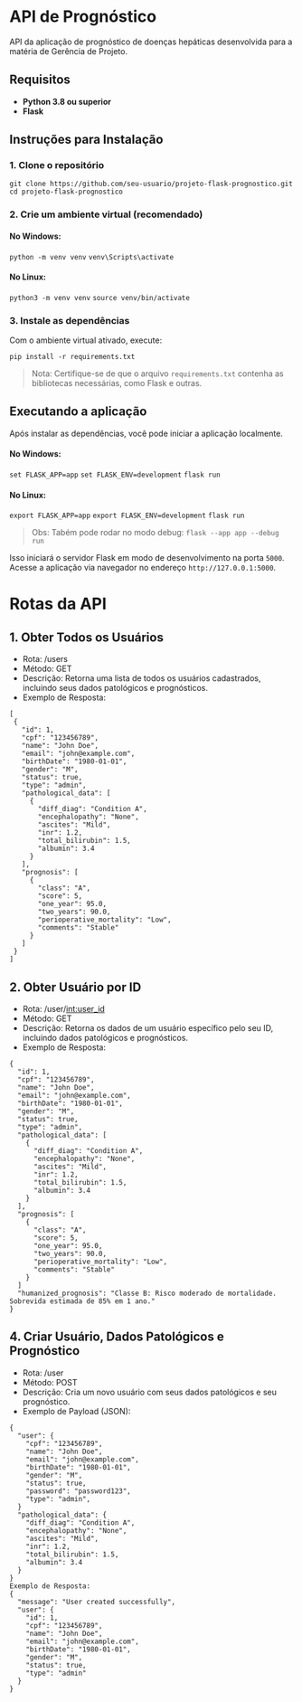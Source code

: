 # API de Prognóstico 

API da aplicação de prognóstico de doenças hepáticas desenvolvida para a matéria de Gerência de Projeto.

## Requisitos

-   **Python 3.8 ou superior**
-   **Flask**

## Instruções para Instalação

### 1. Clone o repositório
`git clone https://github.com/seu-usuario/projeto-flask-prognostico.git`
`cd projeto-flask-prognostico` 

### 2. Crie um ambiente virtual (recomendado)

#### No Windows:

`python -m venv venv`
`venv\Scripts\activate` 

#### No Linux:

`python3 -m venv venv`
`source venv/bin/activate` 

### 3. Instale as dependências

Com o ambiente virtual ativado, execute:

`pip install -r requirements.txt` 

> Nota: Certifique-se de que o arquivo `requirements.txt` contenha as bibliotecas necessárias, como Flask e outras.

## Executando a aplicação

Após instalar as dependências, você pode iniciar a aplicação localmente.

#### No Windows:

`set FLASK_APP=app`
`set FLASK_ENV=development`
`flask run`

#### No Linux:
`export FLASK_APP=app`
`export FLASK_ENV=development`
`flask run` 

>Obs: Tabém pode rodar no modo debug:  `flask --app app --debug run`

Isso iniciará o servidor Flask em modo de desenvolvimento na porta `5000`. Acesse a aplicação via navegador no endereço `http://127.0.0.1:5000`.

# Rotas da API

## 1. Obter Todos os Usuários
 - Rota: /users
 - Método: GET
 - Descrição: Retorna uma lista de todos os usuários cadastrados, incluindo seus dados patológicos e prognósticos.
 - Exemplo de Resposta:
 ```
[
  {
    "id": 1,
    "cpf": "123456789",
    "name": "John Doe",
    "email": "john@example.com",
    "birthDate": "1980-01-01",
    "gender": "M",
    "status": true,
    "type": "admin",
    "pathological_data": [
      {
        "diff_diag": "Condition A",
        "encephalopathy": "None",
        "ascites": "Mild",
        "inr": 1.2,
        "total_bilirubin": 1.5,
        "albumin": 3.4
      }
    ],
    "prognosis": [
      {
        "class": "A",
        "score": 5,
        "one_year": 95.0,
        "two_years": 90.0,
        "perioperative_mortality": "Low",
        "comments": "Stable"
      }
    ]
  }
] 
```

## 2. Obter Usuário por ID
 - Rota: /user/<int:user_id>
 - Método: GET
 - Descrição: Retorna os dados de um usuário específico pelo seu ID, incluindo dados patológicos e prognósticos.
 - Exemplo de Resposta:

```
{
  "id": 1,
  "cpf": "123456789",
  "name": "John Doe",
  "email": "john@example.com",
  "birthDate": "1980-01-01",
  "gender": "M",
  "status": true,
  "type": "admin",
  "pathological_data": [
    {
      "diff_diag": "Condition A",
      "encephalopathy": "None",
      "ascites": "Mild",
      "inr": 1.2,
      "total_bilirubin": 1.5,
      "albumin": 3.4
    }
  ],
  "prognosis": [
    {
      "class": "A",
      "score": 5,
      "one_year": 95.0,
      "two_years": 90.0,
      "perioperative_mortality": "Low",
      "comments": "Stable"
    }
  ]
  "humanized_prognosis": "Classe B: Risco moderado de mortalidade. Sobrevida estimada de 85% em 1 ano."
}
```

## 4. Criar Usuário, Dados Patológicos e Prognóstico
 - Rota: /user
 - Método: POST
 - Descrição: Cria um novo usuário com seus dados patológicos e seu prognóstico.
- Exemplo de Payload (JSON):

```
{
  "user": {
    "cpf": "123456789",
    "name": "John Doe",
    "email": "john@example.com",
    "birthDate": "1980-01-01",
    "gender": "M",
    "status": true,
    "password": "password123",
    "type": "admin",
  }
  "pathological_data": {
    "diff_diag": "Condition A",
    "encephalopathy": "None",
    "ascites": "Mild",
    "inr": 1.2,
    "total_bilirubin": 1.5,
    "albumin": 3.4
  }
}
Exemplo de Resposta:
{
  "message": "User created successfully",
  "user": {
    "id": 1,
    "cpf": "123456789",
    "name": "John Doe",
    "email": "john@example.com",
    "birthDate": "1980-01-01",
    "gender": "M",
    "status": true,
    "type": "admin"
  }
}
```
